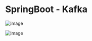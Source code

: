 # SpringBoot - Kafka

![image](https://user-images.githubusercontent.com/90424996/165989813-b4bb92b4-166b-40b2-b429-e900db04e650.png)

![image](https://user-images.githubusercontent.com/90424996/165989906-5f38ac0c-0f4d-4946-9bca-bfdaea191c0f.png)
